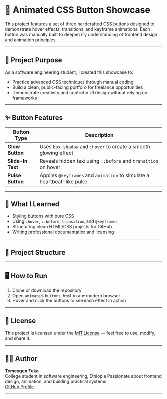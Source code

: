 # 🎨 Animated CSS Button Showcase

This project features a set of three handcrafted CSS buttons designed to demonstrate hover effects, transitions, and keyframe animations. Each button was manually built to deepen my understanding of frontend design and animation principles.

---

## 🚀 Project Purpose

As a software engineering student, I created this showcase to:
- Practice advanced CSS techniques through manual coding
- Build a clean, public-facing portfolio for freelance opportunities
- Demonstrate creativity and control in UI design without relying on frameworks

---

## ✨ Button Features

| Button Type       | Description                                                                 |
|-------------------|-----------------------------------------------------------------------------|
| **Glow Button**   | Uses `box-shadow` and `:hover` to create a smooth glowing effect            |
| **Slide-In Text** | Reveals hidden text using `::before` and `transition` on hover              |
| **Pulse Button**  | Applies `@keyframes` and `animation` to simulate a heartbeat-like pulse     |

---

## 🧠 What I Learned

- Styling buttons with pure CSS
- Using `:hover`, `::before`, `transition`, and `@keyframes`
- Structuring clean HTML/CSS projects for GitHub
- Writing professional documentation and licensing

---

## 📁 Project Structure



---

## 🖥️ How to Run

1. Clone or download the repository
2. Open `animated-buttons.html` in any modern browser
3. Hover and click the buttons to see each effect in action

---

## 📜 License

This project is licensed under the [MIT License](https://opensource.org/licenses/MIT) — feel free to use, modify, and share it.

---

## 👨‍💻 Author

**Temesgen Teka**  
College student in software engineering, Ethiopia 
Passionate about frontend design, animation, and building practical systems  
[GitHub Profile](https://github.com/TemesgenTeka)

---
